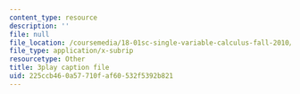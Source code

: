 ```yaml
---
content_type: resource
description: ''
file: null
file_location: /coursemedia/18-01sc-single-variable-calculus-fall-2010/225ccb460a57710faf60532f5392b821_PNTnmH6jsRI.srt
file_type: application/x-subrip
resourcetype: Other
title: 3play caption file
uid: 225ccb46-0a57-710f-af60-532f5392b821
---
```

